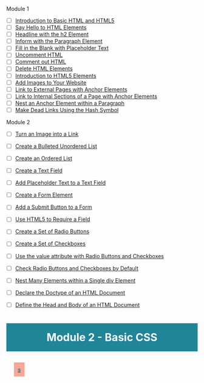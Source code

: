 Module 1

- [ ] [Introduction to Basic HTML and HTML5](https://www.freecodecamp.org/learn/responsive-web-design/basic-html-and-html5/) <br>
- [ ] [Say Hello to HTML Elements](https://www.freecodecamp.org/learn/responsive-web-design/basic-html-and-html5/say-hello-to-html-elements) <br>
- [ ] [Headline with the h2 Element](https://www.freecodecamp.org/learn/responsive-web-design/basic-html-and-html5/headline-with-the-h2-element) <br>
- [ ] [Inform with the Paragraph Element](https://www.freecodecamp.org/learn/responsive-web-design/basic-html-and-html5/inform-with-the-paragraph-element) <br>
- [ ] [Fill in the Blank with Placeholder Text](https://www.freecodecamp.org/learn/responsive-web-design/basic-html-and-html5/fill-in-the-blank-with-placeholder-text) <br>
- [ ] [Uncomment HTML](https://www.freecodecamp.org/learn/responsive-web-design/basic-html-and-html5/uncomment-html) <br>
- [ ] [Comment out HTML](https://www.freecodecamp.org/learn/responsive-web-design/basic-html-and-html5/comment-out-html) <br>
- [ ] [Delete HTML Elements](https://www.freecodecamp.org/learn/responsive-web-design/basic-html-and-html5/delete-html-elements) <br>
- [ ] [Introduction to HTML5 Elements](https://www.freecodecamp.org/learn/responsive-web-design/basic-html-and-html5/introduction-to-html5-elements) <br>
- [ ] [Add Images to Your Website](https://www.freecodecamp.org/learn/responsive-web-design/basic-html-and-html5/add-images-to-your-website) <br>
- [ ] [Link to External Pages with Anchor Elements](https://www.freecodecamp.org/learn/responsive-web-design/basic-html-and-html5/link-to-external-pages-with-anchor-elements) <br>
- [ ] [Link to Internal Sections of a Page with Anchor Elements](https://www.freecodecamp.org/learn/responsive-web-design/basic-html-and-html5/link-to-internal-sections-of-a-page-with-anchor-elements) <br>
- [ ] [Nest an Anchor Element within a Paragraph](https://www.freecodecamp.org/learn/responsive-web-design/basic-html-and-html5/nest-an-anchor-element-within-a-paragraph) <br>
- [ ] [Make Dead Links Using the Hash Symbol](https://www.freecodecamp.org/learn/responsive-web-design/basic-html-and-html5/make-dead-links-using-the-hash-symbol) <br>

Module 2

- [ ] [Turn an Image into a Link](https://www.freecodecamp.org/learn/responsive-web-design/basic-html-and-html5/turn-an-image-into-a-link) <br>
- [ ] [Create a Bulleted Unordered List](https://www.freecodecamp.org/learn/responsive-web-design/basic-html-and-html5/create-a-bulleted-unordered-list) <br>
- [ ] [Create an Ordered List](https://www.freecodecamp.org/learn/responsive-web-design/basic-html-and-html5/create-an-ordered-list) <br>
- [ ] [Create a Text Field](https://www.freecodecamp.org/learn/responsive-web-design/basic-html-and-html5/create-a-text-field) <br>
- [ ] [Add Placeholder Text to a Text Field](https://www.freecodecamp.org/learn/responsive-web-design/basic-html-and-html5/add-placeholder-text-to-a-text-field) <br>
- [ ] [Create a Form Element](https://www.freecodecamp.org/learn/responsive-web-design/basic-html-and-html5/create-a-form-element) <br>
- [ ] [Add a Submit Button to a Form](https://www.freecodecamp.org/learn/responsive-web-design/basic-html-and-html5/add-a-submit-button-to-a-form) <br>
- [ ] [Use HTML5 to Require a Field](https://www.freecodecamp.org/learn/responsive-web-design/basic-html-and-html5/use-html5-to-require-a-field) <br>
- [ ] [Create a Set of Radio Buttons](https://www.freecodecamp.org/learn/responsive-web-design/basic-html-and-html5/create-a-set-of-radio-buttons) <br>
- [ ] [Create a Set of Checkboxes](https://www.freecodecamp.org/learn/responsive-web-design/basic-html-and-html5/create-a-set-of-checkboxes) <br>
- [ ] [Use the value attribute with Radio Buttons and Checkboxes](https://www.freecodecamp.org/learn/responsive-web-design/basic-html-and-html5/use-the-value-attribute-with-radio-buttons-and-checkboxes) <br>
- [ ] [Check Radio Buttons and Checkboxes by Default](https://www.freecodecamp.org/learn/responsive-web-design/basic-html-and-html5/check-radio-buttons-and-checkboxes-by-default) <br>
- [ ] [Nest Many Elements within a Single div Element](https://www.freecodecamp.org/learn/responsive-web-design/basic-html-and-html5/nest-many-elements-within-a-single-div-element) <br>
- [ ] [Declare the Doctype of an HTML Document](https://www.freecodecamp.org/learn/responsive-web-design/basic-html-and-html5/declare-the-doctype-of-an-html-document) <br>
- [ ] [Define the Head and Body of an HTML Document](https://www.freecodecamp.org/learn/responsive-web-design/basic-html-and-html5/define-the-head-and-body-of-an-html-document) <br>


<h1 style="padding:20px;color:white;background-color:#1F8597;text-align:center">Module 2 - Basic CSS</h1>

<li style="list-style:none;padding:20px;">
<a href="#" style=""><b style="padding:10px;background-color:#F4A896;color:#1F8597">s</b></a>
</li>